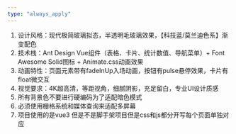 ```yaml
---
type: "always_apply"
---
```


1. 设计风格：现代极简玻璃拟态，半透明毛玻璃效果，【科技蓝/莫兰迪色系】渐变配色
2. 技术栈：Ant Design Vue组件（表格、卡片、统计数值、导航菜单）+ Font Awesome Solid图标 + Animate.css动画效果
3. 动画特性：页面元素带有fadeInUp入场动画，按钮有pulse悬停效果，卡片有float微交互
4. 视觉要求：4K超高清，等距视角，细腻阴影，充足留白，专业UI设计质感
5. 所有背景色不要进行硬编码为了适配暗色模式
6. 必须使用栅格系统和媒体查询来适配多屏幕
7. 项目使用的是vue3 但是不是脚手架项目但是css和js都分开写每个页面单独对应
